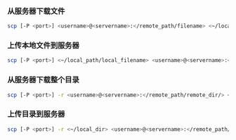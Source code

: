 ### 从服务器下载文件
```bash
scp [-P <port>] <username>@<servername>:</remote_path/filename> <~/local_destination>
```

### 上传本地文件到服务器
```bash
scp [-P <port>] <~/local_path/local_filename> <username>@<servername>:</remote_path>
```

### 从服务器下载整个目录
```bash
scp [-P <port>] -r <username>@<servername>:</remote_path/remote_dir/> <~/local_destination>
```

### 上传目录到服务器
```bash
scp [-P <port>] -r <~/local_dir> <username>@<servername>:</remote_path/remote_dir>
```
